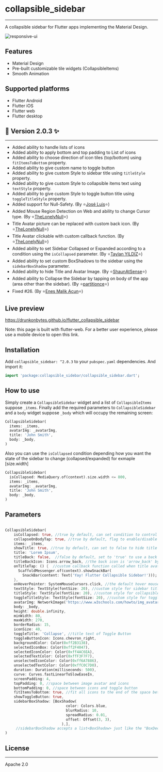 # collapsible_sidebar

---

A collapsible sidebar for Flutter apps implementing the Material Design.

![responsive-ui](https://user-images.githubusercontent.com/37551474/182013560-741723a2-64c3-40e2-9b6c-c640e7fcf1ba.gif)

## Features

- Material Design
- Pre-built customizable tile widgets (CollapsibleItems)
- Smooth Animation

## Supported platforms

- Flutter Android
- Flutter iOS
- Flutter web
- Flutter desktop

## 🌟 Version 2.0.3 ✨

---

- Added ability to handle lists of icons
- Added ability to apply bottom and top padding to List of icons
- Added ability to choose direction of icon tiles (top/bottom) using `fitItemsToBottom` property.
- Added ability to give custom name to toggle button
- Added ability to give custom Style to sidebar title using `titleStyle` property.
- Added ability to give custom Style to collapsible items text using `textStyle` property.
- Added ability to give custom Style to toggle button title using `toggleTitleStyle` property.
- Added support for Null-Safety. (By ⭐[José Luis](https://github.com/SalahAdDin)⭐)
- Added Mouse Region Detection on Web and ability to change Cursor type. (By ⭐[TheLonelyNull](https://github.com/TheLonelyNull)⭐)
- Title Avatar picture can be replaced with custom back icon. (By ⭐[TheLonelyNull](https://github.com/TheLonelyNull)⭐)
- Title Avatar clickable with custom callback function. (By ⭐[TheLonelyNull](https://github.com/TheLonelyNull)⭐)
- Added ability to set Sidebar Collapsed or Expanded according to a condition using the `isCollapsed` parameter. (By ⭐[Taylan YILDIZ](https://github.com/taylanyildiz)⭐)
- Added ability to set custom BoxShadows to the sidebar using the `sidebarBoxShadow` parameter.
- Added ability to hide Title and Avatar Image. (By ⭐[ShaunAtSense](https://github.com/ShaunAtSense)⭐)
- Added ability to Collapse the Sidebar by tapping on body of the app (area other than the sidebar). (By ⭐[partitionce](https://github.com/partitionce)⭐)
- Fixed #26. (By ⭐[Enes Malik Acun](https://github.com/maliksenpai)⭐)

## Live preview

https://drunkonbytes.github.io/flutter_collapsible_sidebar

Note: this page is built with flutter-web. For a better user experience, please use a mobile device to open this link.

## Installation

Add `collapsible_sidebar: ^2.0.3` to your `pubspec.yaml` dependencies. And import it:

```dart
import 'package:collapsible_sidebar/collapsible_sidebar.dart';
```

## How to use

Simply create a `CollapsibleSidebar` widget and a list of `CollapsibleItems` suppose `_items`. Finally add the required parameters to `CollapsibleSidebar` and a `body` widget suppose `_body` which will occupy the remaining screen:

```dart
CollapsibleSidebar(
  items: _items,
  avatarImg: _avatarImg,
  title: 'John Smith',
  body: _body,
)
```

Also you can use the `isCollapsed` condition depending how you want the state of the sidebar to change (collapsed/expanded)
for exmaple [size.width]

```dart
CollapsibleSidebar(
  isCollapsed: MediaQuery.of(context).size.width <= 800,
  items: _items,
  avatarImg: _avatarImg,
  title: 'John Smith',
  body: _body,
)
```

## Parameters

```dart

CollapsibleSidebar(
    isCollapsed: true, //true by default, can set condition to control state of sidebar (collapsed/expanded) on some property change
    collapseOnBodyTap: true, //true by default, flag to enable/disable tapping on the body of the app (area other than the sidebar) to collapse the sidebar
    items: _items,
    showTitle: true, //true by default, can set to false to hide title and avatar Image
    title: 'Lorem Ipsum',
    titleBack: false,  //false by default, set to 'true' to use a back icon instead of avatar picture
    titleBackIcon: Icons.arrow_back, //the back icon is 'arrow_back' by default (customizable)
    onTitleTap: () {  //custom callback function called when title avatar or back icon is pressed
      ScaffoldMessenger.of(context).showSnackBar(
        SnackBar(content: Text('Yay! Flutter Collapsible Sidebar!')));
    },
    onHoverPointer: SystemMouseCursors.click, //the default hover mouse pointer is set to 'click' type by default (customizable)
    textStyle: TextStyle(fontSize: 20), //custom style for sidebar title
    titleStyle: TextStyle(fontSize: 20), //custom style for collapsible items text
    toggleTitleStyle: TextStyle(fontSize: 20), //custom style for toggle button title
    avatarImg: NetworkImage('https://www.w3schools.com/howto/img_avatar.png'),
    body: _body,
    height: double.infinity,
    minWidth: 80,
    maxWidth: 270,
    borderRadius: 15,
    iconSize: 40,
    toggleTitle: 'Collapse', //title text of Toggle Button
    toggleButtonIcon: Icons.chevron_right,
    backgroundColor: Color(0xff2B3138),
    selectedIconBox: Color(0xff2F4047),
    selectedIconColor: Color(0xff4AC6EA),
    selectedTextColor: Color(0xffF3F7F7),
    unselectedIconColor: Color(0xff6A7886),
    unselectedTextColor: Color(0xffC0C7D0),
    duration: Duration(milliseconds: 500),
    curve: Curves.fastLinearToSlowEaseIn,
    screenPadding: 4,
    topPadding: 0, //space between image avatar and icons
    bottomPadding: 0, //space between icons and toggle button
    fitItemsToBottom: true, //fit all icons to the end of the space between image avatar and toggle button
    showToggleButton: true,
    sidebarBoxShadow: [BoxShadow(
                            color: Colors.blue,
                            blurRadius: 10,
                            spreadRadius: 0.01,
                            offset: Offset(3, 3),
                          ),],
     //sidebarBoxShadow accepts a list<BoxShadow> just like the "BoxDecoration" parameter of a "Container". By default a black shadow is applied.
)
```

## License

---

Apache 2.0
